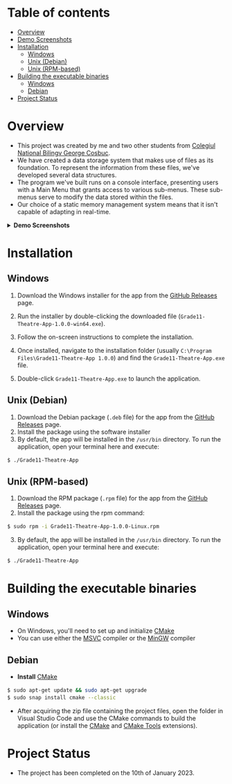 # Table of contents

- [Overview](#overview)
- [Demo Screenshots](#section-1)
- [Installation](#installation)
    - [Windows](#windows)
    - [Unix (Debian)](#unix-debian)
    - [Unix (RPM-based)](#unix-rpm-based)
- [Building the executable binaries](#building-the-executable-binaries)
    - [Windows](#windows)
    - [Debian](#debian)
- [Project Status](#project-status)

# Overview
- This project was created by me and two other students from [Colegiul National Bilingv George Cosbuc](http://cosbucbilingv.ro/). 
- We have created a data storage system that makes use of files as its foundation. To represent the information from these files, we've developed several data structures.
- The program we've built runs on a console interface, presenting users with a Main Menu that grants access to various sub-menus. These sub-menus serve to modify the data stored within the files.
- Our choice of a static memory management system means that it isn't capable of adapting in real-time.

<details id="section-1">
  <summary><strong>Demo Screenshots</strong></summary>

  ![Screenshot 1](Screenshots/S1.png)
  
  ![Screenshot 2](Screenshots/S2.png)
</details>

# Installation

## Windows

1. Download the Windows installer for the app from the [GitHub Releases](https://github.com/sorin373/Grade11-Theatre-App/releases/tag/v1.0.0) page.

2. Run the installer by double-clicking the downloaded file (`Grade11-Theatre-App-1.0.0-win64.exe`).

3. Follow the on-screen instructions to complete the installation.

4. Once installed, navigate to the installation folder (usually `C:\Program Files\Grade11-Theatre-App 1.0.0`) and find the `Grade11-Theatre-App.exe` file.

5. Double-click `Grade11-Theatre-App.exe` to launch the application.

## Unix (Debian)

1. Download the Debian package (`.deb` file) for the app from the [GitHub Releases](https://github.com/sorin373/Grade11-Theatre-App/releases/tag/v1.0.0) page.
2. Install the package using the software installer
3. By default, the app will be installed in the `/usr/bin` directory. To run the application, open your terminal here and execute:
```bash
$ ./Grade11-Theatre-App
```

## Unix (RPM-based)

1. Download the RPM package (`.rpm` file) for the app from the [GitHub Releases](https://github.com/sorin373/Grade11-Theatre-App/releases/tag/v1.0.0) page.
2. Install the package using the rpm command:
```bash
$ sudo rpm -i Grade11-Theatre-App-1.0.0-Linux.rpm
```
3. By default, the app will be installed in the `/usr/bin` directory. To run the application, open your terminal here and execute:
```bash
$ ./Grade11-Theatre-App
```

# Building the executable binaries

## Windows

- On Windows, you'll need to set up and initialize [CMake](https://cmake.org/download/)
- You can use either the [MSVC](https://learn.microsoft.com/en-us/cpp/build/reference/compiler-options?view=msvc-170) compiler or the [MinGW](https://sourceforge.net/projects/mingw/) compiler

## Debian

- **Install** [CMake](https://cmake.org/download/)
```bash
$ sudo apt-get update && sudo apt-get upgrade
$ sudo snap install cmake --classic
```
- After acquiring the zip file containing the project files, open the folder in Visual Studio Code and use the CMake commands to build the application (or install the [CMake](https://marketplace.visualstudio.com/items?itemName=twxs.cmake) and [CMake Tools](https://marketplace.visualstudio.com/items?itemName=ms-vscode.cmake-tools) extensions).

# Project Status
- The project has been completed on the 10th of January 2023.




